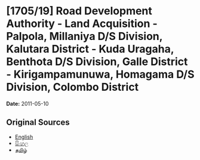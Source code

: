 # [1705/19] Road Development Authority - Land Acquisition - Palpola, Millaniya D/S Division, Kalutara District - Kuda Uragaha, Benthota D/S Division, Galle District - Kirigampamunuwa, Homagama D/S Division, Colombo District

**Date:** 2011-05-10

## Original Sources

- [English](https://documents.gov.lk/view/extra-gazettes/2011/5/1705-19_E.pdf)
- [සිංහල](https://documents.gov.lk/view/extra-gazettes/2011/5/1705-19_S.pdf)
- [தமிழ்](https://documents.gov.lk/view/extra-gazettes/2011/5/1705-19_T.pdf)

